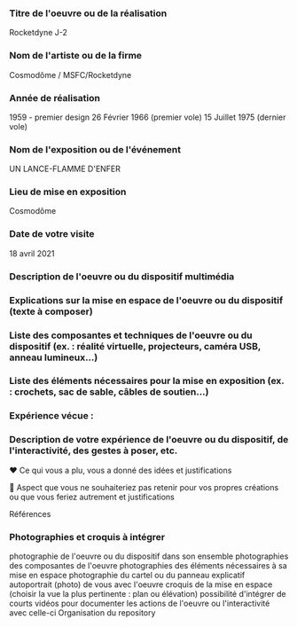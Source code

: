 
 ### Titre de l'oeuvre ou de la réalisation
 
 Rocketdyne J-2

 ### Nom de l'artiste ou de la firme
 
 Cosmodôme / MSFC/Rocketdyne

 ### Année de réalisation
 
 1959 - premier design
 26 Février 1966 (premier vole)
 15 Juillet 1975 (dernier vole)
 
 ### Nom de l'exposition ou de l'événement
 
 UN LANCE-FLAMME D'ENFER

 ### Lieu de mise en exposition
 
 Cosmodôme

 ### Date de votre visite
 
 18 avril 2021

 ### Description de l'oeuvre ou du dispositif multimédia 
 
 

 ### Explications sur la mise en espace de l'oeuvre ou du dispositif (texte à composer)

 ### Liste des composantes et techniques de l'oeuvre ou du dispositif (ex. : réalité virtuelle, projecteurs, caméra USB, anneau lumineux...)

 ### Liste des éléments nécessaires pour la mise en exposition (ex. : crochets, sac de sable, câbles de soutien...)

 ### Expérience vécue :

 ### Description de votre expérience de l'oeuvre ou du dispositif, de l'interactivité, des gestes à poser, etc.

 ❤️ Ce qui vous a plu, vous a donné des idées et justifications

 🤔 Aspect que vous ne souhaiteriez pas retenir pour vos propres créations ou que vous feriez autrement et justifications

 Références

### Photographies et croquis à intégrer

 photographie de l'oeuvre ou du dispositif dans son ensemble
 photographies des composantes de l'oeuvre
 photographies des éléments nécessaires à sa mise en espace
 photographie du cartel ou du panneau explicatif
 autoportrait (photo) de vous avec l'oeuvre
 croquis de la mise en espace (choisir la vue la plus pertinente : plan ou élévation)
 possibilité d'intégrer de courts vidéos pour documenter les actions de l'oeuvre ou l'interactivité avec celle-ci
Organisation du repository
